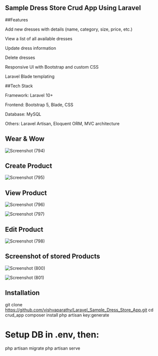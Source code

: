 ## Sample Dress Store Crud App Using Laravel

##Features

Add new dresses with details (name, category, size, price, etc.)

View a list of all available dresses

Update dress information

Delete dresses

Responsive UI with Bootstrap and custom CSS

Laravel Blade templating

##Tech Stack

Framework: Laravel 10+

Frontend: Bootstrap 5, Blade, CSS

Database: MySQL

Others: Laravel Artisan, Eloquent ORM, MVC architecture

## Wear & Wow
![Screenshot (794)](https://github.com/user-attachments/assets/a2642312-9457-4eda-9d82-b255b628ff82)


## Create Product
![Screenshot (795)](https://github.com/user-attachments/assets/3362574f-b3d9-4ed3-86ff-3ff12d4a972b)

## View Product

![Screenshot (796)](https://github.com/user-attachments/assets/d496e939-b46e-485b-80e8-1298b4c8141c)

![Screenshot (797)](https://github.com/user-attachments/assets/312c0a83-a50e-4f78-a29f-50edbee8d4e4)

## Edit Product

![Screenshot (798)](https://github.com/user-attachments/assets/f6a16f9b-c5f3-4b00-b974-b784d8151e86)

## Screenshot of stored Products

![Screenshot (800)](https://github.com/user-attachments/assets/203bc25e-3cf2-4ff4-a7d0-3b050482beae)

![Screenshot (801)](https://github.com/user-attachments/assets/bec81690-1539-4e4d-a935-baf6d53719f1)

## Installation
git clone https://github.com/vishvaparathy/Laravel_Sample_Dress_Store_App.git
cd crud_app
composer install
php artisan key:generate

# Setup DB in .env, then:
php artisan migrate
php artisan serve


